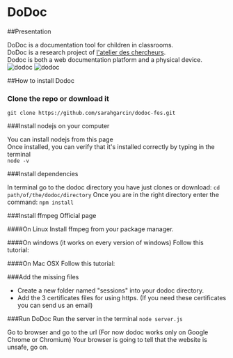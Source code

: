 DoDoc
==========

##Presentation

DoDoc is a documentation tool for children in classrooms.   
DoDoc is a research project of [l'atelier des chercheurs](http://latelier-des-chercheurs.fr/).  
Dodoc is both a web documentation platform and a physical device.  
![dodoc](http://www.lopendoc.org/lopendocresearch/wp-content/uploads/sites/5/2015/06/schema-dodoc-02.png)
![dodoc](http://latelier-des-chercheurs.fr/img/img-dodoc-fes0.jpg)

##How to install Dodoc

### Clone the repo or download it
```git clone https://github.com/sarahgarcin/dodoc-fes.git```

###Install nodejs on your computer

You can install nodejs from this page [](https://nodejs.org/)   
Once installed, you can verify that it's installed correctly by typing in the terminal   
```node -v```

###Install dependencies

In terminal go to the dodoc directory you have just clones or download:
```cd path/of/the/dodoc/directory```
Once you are in the right directory enter the command:
```npm install```

###Install ffmpeg
Official page [](https://www.ffmpeg.org/)

####On Linux
Install ffmpeg from your package manager.

####On windows (it works on every version of windows)
Follow this tutorial: [](http://adaptivesamples.com/how-to-install-ffmpeg-on-windows/)

####On Mac OSX
Follow this tutorial: [](http://www.renevolution.com/how-to-install-ffmpeg-on-mac-os-x/)

###Add the missing files
- Create a new folder named "sessions" into your dodoc directory.
- Add the 3 certificates files for using https. (If you need these certificates you can send us an email)

###Run DoDoc
Run the server in the terminal
```node server.js```

Go to browser and go to the url (For now dodoc works only on Google Chrome or Chromium)
[](https://localhost:8080)
Your browser is going to tell that the website is unsafe, go on. 


